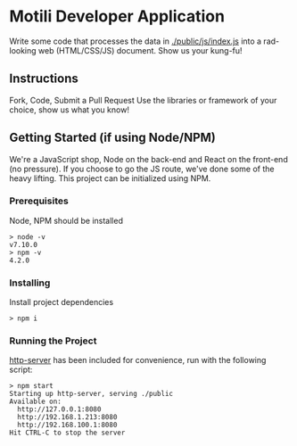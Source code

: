 # Motili Developer Application

Write some code that processes the data in [./public/js/index.js](https://bitbucket.org/motili/developer/raw/cecf92bcce61344dbf50d04c4ee2b3d9af929c47/public/js/index.js) into a rad-looking web (HTML/CSS/JS) document. Show us your kung-fu!

## Instructions

Fork, Code, Submit a Pull Request
Use the libraries or framework of your choice, show us what you know!

## Getting Started (if using Node/NPM)
We're a JavaScript shop, Node on the back-end and React on the front-end (no pressure).
If you choose to go the JS route, we've done some of the heavy lifting. This project can be initialized using NPM.

### Prerequisites

Node, NPM should be installed

```
> node -v
v7.10.0
> npm -v
4.2.0
```

### Installing

Install project dependencies

```
> npm i
```

### Running the Project

[http-server](https://www.npmjs.com/package/http-server) has been included for convenience, run with the following script:
```
> npm start
Starting up http-server, serving ./public
Available on:
  http://127.0.0.1:8080
  http://192.168.1.213:8080
  http://192.168.100.1:8080
Hit CTRL-C to stop the server
```

